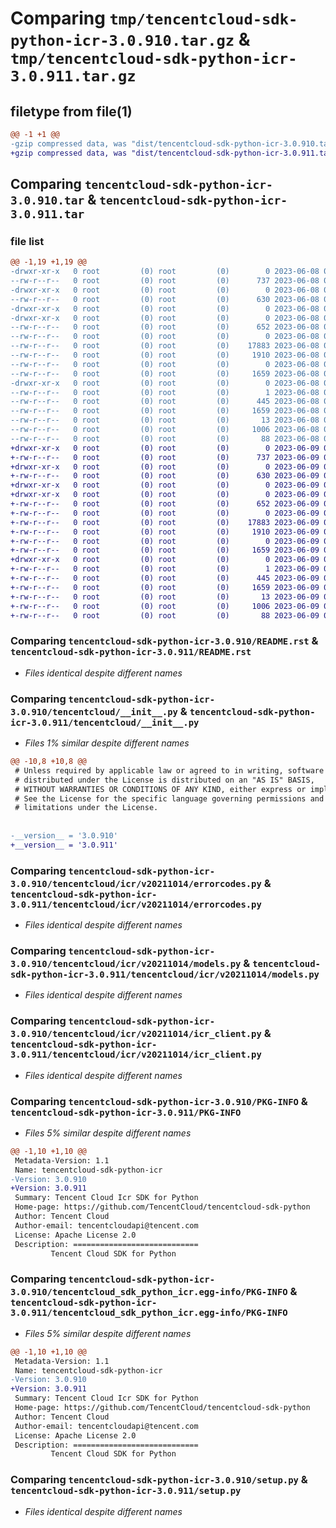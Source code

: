 # Comparing `tmp/tencentcloud-sdk-python-icr-3.0.910.tar.gz` & `tmp/tencentcloud-sdk-python-icr-3.0.911.tar.gz`

## filetype from file(1)

```diff
@@ -1 +1 @@
-gzip compressed data, was "dist/tencentcloud-sdk-python-icr-3.0.910.tar", last modified: Thu Jun  8 09:12:39 2023, max compression
+gzip compressed data, was "dist/tencentcloud-sdk-python-icr-3.0.911.tar", last modified: Fri Jun  9 02:20:47 2023, max compression
```

## Comparing `tencentcloud-sdk-python-icr-3.0.910.tar` & `tencentcloud-sdk-python-icr-3.0.911.tar`

### file list

```diff
@@ -1,19 +1,19 @@
-drwxr-xr-x   0 root         (0) root         (0)        0 2023-06-08 09:12:39.000000 tencentcloud-sdk-python-icr-3.0.910/
--rw-r--r--   0 root         (0) root         (0)      737 2023-06-08 09:12:39.000000 tencentcloud-sdk-python-icr-3.0.910/README.rst
-drwxr-xr-x   0 root         (0) root         (0)        0 2023-06-08 09:12:39.000000 tencentcloud-sdk-python-icr-3.0.910/tencentcloud/
--rw-r--r--   0 root         (0) root         (0)      630 2023-06-08 09:12:39.000000 tencentcloud-sdk-python-icr-3.0.910/tencentcloud/__init__.py
-drwxr-xr-x   0 root         (0) root         (0)        0 2023-06-08 09:12:39.000000 tencentcloud-sdk-python-icr-3.0.910/tencentcloud/icr/
-drwxr-xr-x   0 root         (0) root         (0)        0 2023-06-08 09:12:39.000000 tencentcloud-sdk-python-icr-3.0.910/tencentcloud/icr/v20211014/
--rw-r--r--   0 root         (0) root         (0)      652 2023-06-08 09:12:39.000000 tencentcloud-sdk-python-icr-3.0.910/tencentcloud/icr/v20211014/errorcodes.py
--rw-r--r--   0 root         (0) root         (0)        0 2023-06-08 09:12:39.000000 tencentcloud-sdk-python-icr-3.0.910/tencentcloud/icr/v20211014/__init__.py
--rw-r--r--   0 root         (0) root         (0)    17883 2023-06-08 09:12:39.000000 tencentcloud-sdk-python-icr-3.0.910/tencentcloud/icr/v20211014/models.py
--rw-r--r--   0 root         (0) root         (0)     1910 2023-06-08 09:12:39.000000 tencentcloud-sdk-python-icr-3.0.910/tencentcloud/icr/v20211014/icr_client.py
--rw-r--r--   0 root         (0) root         (0)        0 2023-06-08 09:12:39.000000 tencentcloud-sdk-python-icr-3.0.910/tencentcloud/icr/__init__.py
--rw-r--r--   0 root         (0) root         (0)     1659 2023-06-08 09:12:39.000000 tencentcloud-sdk-python-icr-3.0.910/PKG-INFO
-drwxr-xr-x   0 root         (0) root         (0)        0 2023-06-08 09:12:39.000000 tencentcloud-sdk-python-icr-3.0.910/tencentcloud_sdk_python_icr.egg-info/
--rw-r--r--   0 root         (0) root         (0)        1 2023-06-08 09:12:39.000000 tencentcloud-sdk-python-icr-3.0.910/tencentcloud_sdk_python_icr.egg-info/dependency_links.txt
--rw-r--r--   0 root         (0) root         (0)      445 2023-06-08 09:12:39.000000 tencentcloud-sdk-python-icr-3.0.910/tencentcloud_sdk_python_icr.egg-info/SOURCES.txt
--rw-r--r--   0 root         (0) root         (0)     1659 2023-06-08 09:12:39.000000 tencentcloud-sdk-python-icr-3.0.910/tencentcloud_sdk_python_icr.egg-info/PKG-INFO
--rw-r--r--   0 root         (0) root         (0)       13 2023-06-08 09:12:39.000000 tencentcloud-sdk-python-icr-3.0.910/tencentcloud_sdk_python_icr.egg-info/top_level.txt
--rw-r--r--   0 root         (0) root         (0)     1006 2023-06-08 09:12:39.000000 tencentcloud-sdk-python-icr-3.0.910/setup.py
--rw-r--r--   0 root         (0) root         (0)       88 2023-06-08 09:12:39.000000 tencentcloud-sdk-python-icr-3.0.910/setup.cfg
+drwxr-xr-x   0 root         (0) root         (0)        0 2023-06-09 02:20:47.000000 tencentcloud-sdk-python-icr-3.0.911/
+-rw-r--r--   0 root         (0) root         (0)      737 2023-06-09 02:20:47.000000 tencentcloud-sdk-python-icr-3.0.911/README.rst
+drwxr-xr-x   0 root         (0) root         (0)        0 2023-06-09 02:20:47.000000 tencentcloud-sdk-python-icr-3.0.911/tencentcloud/
+-rw-r--r--   0 root         (0) root         (0)      630 2023-06-09 02:20:47.000000 tencentcloud-sdk-python-icr-3.0.911/tencentcloud/__init__.py
+drwxr-xr-x   0 root         (0) root         (0)        0 2023-06-09 02:20:47.000000 tencentcloud-sdk-python-icr-3.0.911/tencentcloud/icr/
+drwxr-xr-x   0 root         (0) root         (0)        0 2023-06-09 02:20:47.000000 tencentcloud-sdk-python-icr-3.0.911/tencentcloud/icr/v20211014/
+-rw-r--r--   0 root         (0) root         (0)      652 2023-06-09 02:20:47.000000 tencentcloud-sdk-python-icr-3.0.911/tencentcloud/icr/v20211014/errorcodes.py
+-rw-r--r--   0 root         (0) root         (0)        0 2023-06-09 02:20:47.000000 tencentcloud-sdk-python-icr-3.0.911/tencentcloud/icr/v20211014/__init__.py
+-rw-r--r--   0 root         (0) root         (0)    17883 2023-06-09 02:20:47.000000 tencentcloud-sdk-python-icr-3.0.911/tencentcloud/icr/v20211014/models.py
+-rw-r--r--   0 root         (0) root         (0)     1910 2023-06-09 02:20:47.000000 tencentcloud-sdk-python-icr-3.0.911/tencentcloud/icr/v20211014/icr_client.py
+-rw-r--r--   0 root         (0) root         (0)        0 2023-06-09 02:20:47.000000 tencentcloud-sdk-python-icr-3.0.911/tencentcloud/icr/__init__.py
+-rw-r--r--   0 root         (0) root         (0)     1659 2023-06-09 02:20:47.000000 tencentcloud-sdk-python-icr-3.0.911/PKG-INFO
+drwxr-xr-x   0 root         (0) root         (0)        0 2023-06-09 02:20:47.000000 tencentcloud-sdk-python-icr-3.0.911/tencentcloud_sdk_python_icr.egg-info/
+-rw-r--r--   0 root         (0) root         (0)        1 2023-06-09 02:20:47.000000 tencentcloud-sdk-python-icr-3.0.911/tencentcloud_sdk_python_icr.egg-info/dependency_links.txt
+-rw-r--r--   0 root         (0) root         (0)      445 2023-06-09 02:20:47.000000 tencentcloud-sdk-python-icr-3.0.911/tencentcloud_sdk_python_icr.egg-info/SOURCES.txt
+-rw-r--r--   0 root         (0) root         (0)     1659 2023-06-09 02:20:47.000000 tencentcloud-sdk-python-icr-3.0.911/tencentcloud_sdk_python_icr.egg-info/PKG-INFO
+-rw-r--r--   0 root         (0) root         (0)       13 2023-06-09 02:20:47.000000 tencentcloud-sdk-python-icr-3.0.911/tencentcloud_sdk_python_icr.egg-info/top_level.txt
+-rw-r--r--   0 root         (0) root         (0)     1006 2023-06-09 02:20:47.000000 tencentcloud-sdk-python-icr-3.0.911/setup.py
+-rw-r--r--   0 root         (0) root         (0)       88 2023-06-09 02:20:47.000000 tencentcloud-sdk-python-icr-3.0.911/setup.cfg
```

### Comparing `tencentcloud-sdk-python-icr-3.0.910/README.rst` & `tencentcloud-sdk-python-icr-3.0.911/README.rst`

 * *Files identical despite different names*

### Comparing `tencentcloud-sdk-python-icr-3.0.910/tencentcloud/__init__.py` & `tencentcloud-sdk-python-icr-3.0.911/tencentcloud/__init__.py`

 * *Files 1% similar despite different names*

```diff
@@ -10,8 +10,8 @@
 # Unless required by applicable law or agreed to in writing, software
 # distributed under the License is distributed on an "AS IS" BASIS,
 # WITHOUT WARRANTIES OR CONDITIONS OF ANY KIND, either express or implied.
 # See the License for the specific language governing permissions and
 # limitations under the License.
 
 
-__version__ = '3.0.910'
+__version__ = '3.0.911'
```

### Comparing `tencentcloud-sdk-python-icr-3.0.910/tencentcloud/icr/v20211014/errorcodes.py` & `tencentcloud-sdk-python-icr-3.0.911/tencentcloud/icr/v20211014/errorcodes.py`

 * *Files identical despite different names*

### Comparing `tencentcloud-sdk-python-icr-3.0.910/tencentcloud/icr/v20211014/models.py` & `tencentcloud-sdk-python-icr-3.0.911/tencentcloud/icr/v20211014/models.py`

 * *Files identical despite different names*

### Comparing `tencentcloud-sdk-python-icr-3.0.910/tencentcloud/icr/v20211014/icr_client.py` & `tencentcloud-sdk-python-icr-3.0.911/tencentcloud/icr/v20211014/icr_client.py`

 * *Files identical despite different names*

### Comparing `tencentcloud-sdk-python-icr-3.0.910/PKG-INFO` & `tencentcloud-sdk-python-icr-3.0.911/PKG-INFO`

 * *Files 5% similar despite different names*

```diff
@@ -1,10 +1,10 @@
 Metadata-Version: 1.1
 Name: tencentcloud-sdk-python-icr
-Version: 3.0.910
+Version: 3.0.911
 Summary: Tencent Cloud Icr SDK for Python
 Home-page: https://github.com/TencentCloud/tencentcloud-sdk-python
 Author: Tencent Cloud
 Author-email: tencentcloudapi@tencent.com
 License: Apache License 2.0
 Description: ============================
         Tencent Cloud SDK for Python
```

### Comparing `tencentcloud-sdk-python-icr-3.0.910/tencentcloud_sdk_python_icr.egg-info/PKG-INFO` & `tencentcloud-sdk-python-icr-3.0.911/tencentcloud_sdk_python_icr.egg-info/PKG-INFO`

 * *Files 5% similar despite different names*

```diff
@@ -1,10 +1,10 @@
 Metadata-Version: 1.1
 Name: tencentcloud-sdk-python-icr
-Version: 3.0.910
+Version: 3.0.911
 Summary: Tencent Cloud Icr SDK for Python
 Home-page: https://github.com/TencentCloud/tencentcloud-sdk-python
 Author: Tencent Cloud
 Author-email: tencentcloudapi@tencent.com
 License: Apache License 2.0
 Description: ============================
         Tencent Cloud SDK for Python
```

### Comparing `tencentcloud-sdk-python-icr-3.0.910/setup.py` & `tencentcloud-sdk-python-icr-3.0.911/setup.py`

 * *Files identical despite different names*

